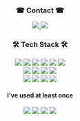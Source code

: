 <div align="center">
  <h3>☎ Contact ☎</h3>
  <a href="https://askges20.tistory.com/">
    <img src="https://img.shields.io/badge/Tistory-FF5722?style=flat&logo=Blogger&logoColor=white"/>
  </a>
  <img src="https://img.shields.io/badge/askges20@kyonggi.ac.kr-EA4335?style=flat&logo=Gmail&logoColor=white"/>
</div>

<div align="center">
  <h3>🛠 Tech Stack 🛠</h3>
  <img src="https://img.shields.io/badge/React-61DAFB?style=flat&logo=React&logoColor=white"/>
  <img src="https://img.shields.io/badge/JavaScript-F7DF1E?style=flat&logo=JavaScript&logoColor=black"/>
  <img src="https://img.shields.io/badge/HTML-E34F26?style=flat&logo=HTML5&logoColor=white"/>
  <img src="https://img.shields.io/badge/CSS-1572B6?style=flat&logo=CSS3&logoColor=white"/>
  <img src="https://img.shields.io/badge/SCSS-CC6699?style=flat&logo=SASS&logoColor=white"/>
  <img src="https://img.shields.io/badge/JSP-007396?style=flat&logo=Java&logoColor=white"/>
  <br>
  
  <img src="https://img.shields.io/badge/Redux-764ABC?style=flat&logo=Redux&logoColor=white"/>
  <img src="https://img.shields.io/badge/Firebase-FFCA28?style=flat&logo=Firebase&logoColor=white"/>
  <img src="https://img.shields.io/badge/Android Studio-3DDC84?style=flat&logo=Android&logoColor=white"/>
  <img src="https://img.shields.io/badge/AWS-FF9900?style=flat&logo=Amazon AWS&logoColor=white"/>
  <br>
  
  <img src="https://img.shields.io/badge/MySQL-4479A1?style=flat&logo=MySQL&logoColor=black"/>
  <img src="https://img.shields.io/badge/Oracle DB-F80000?style=flat&logo=Oracle&logoColor=white"/>
  <img src="https://img.shields.io/badge/Java-007396?style=flat&logo=Java&logoColor=white"/>
  <img src="https://img.shields.io/badge/Python-3776AB?style=flat&logo=Python&logoColor=white"/>

  <h4>I've used at least once</h4>
  <img src="https://img.shields.io/badge/C-A8B9CC?style=flat&logo=C&logoColor=black"/>
  <img src="https://img.shields.io/badge/React Native-61DAFB?style=flat&logo=React&logoColor=white"/>
  <img src="https://img.shields.io/badge/Unity-000000?style=flat&logo=Unity&logoColor=white"/>
  <img src="https://img.shields.io/badge/Spring Boot-6DB33F?style=flat&logo=Spring&logoColor=white"/>

</div>
  
<!--
**askges20/askges20** is a ✨ _special_ ✨ repository because its `README.md` (this file) appears on your GitHub profile.

Here are some ideas to get you started:

- 🔭 I’m currently working on ...
- 🌱 I’m currently learning ...
- 👯 I’m looking to collaborate on ...
- 🤔 I’m looking for help with ...
- 💬 Ask me about ...
- 📫 How to reach me: ...
- 😄 Pronouns: ...
- ⚡ Fun fact: ...
-->
